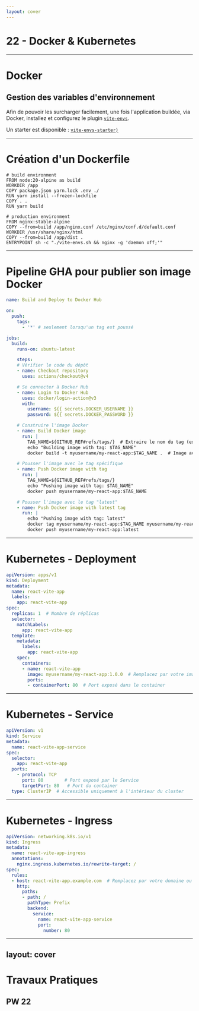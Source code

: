 ```yaml
---
layout: cover
---
```


# 22 - Docker & Kubernetes

---

# Docker

## Gestion des variables d'environnement

Afin de pouvoir les surcharger facilement, une fois l'application buildée, via Docker, installez et configurez le plugin [`vite-envs`](https://github.com/garronej/vite-envs).

Un starter est disponible : [`vite-envs-starter)`](https://github.com/garronej/vite-envs-starter)

---

# Création d'un Dockerfile

```docker
# build environment
FROM node:20-alpine as build
WORKDIR /app
COPY package.json yarn.lock .env ./
RUN yarn install --frozen-lockfile
COPY . .
RUN yarn build

# production environment
FROM nginx:stable-alpine
COPY --from=build /app/nginx.conf /etc/nginx/conf.d/default.conf    
WORKDIR /usr/share/nginx/html
COPY --from=build /app/dist .
ENTRYPOINT sh -c "./vite-envs.sh && nginx -g 'daemon off;'"
```

---

# Pipeline GHA pour publier son image Docker

```yml {*}{maxHeight:'400px'}
name: Build and Deploy to Docker Hub

on:
  push:
    tags:
      - '*' # seulement lorsqu'un tag est poussé

jobs:
  build:
    runs-on: ubuntu-latest

    steps:
    # Vérifier le code du dépôt
    - name: Checkout repository
      uses: actions/checkout@v4

    # Se connecter à Docker Hub
    - name: Login to Docker Hub
      uses: docker/login-action@v3
      with:
        username: ${{ secrets.DOCKER_USERNAME }}
        password: ${{ secrets.DOCKER_PASSWORD }}

    # Construire l'image Docker
    - name: Build Docker image
      run: |
        TAG_NAME=${GITHUB_REF#refs/tags/}  # Extraire le nom du tag (ex. "v1.0.0")
        echo "Building image with tag: $TAG_NAME"
        docker build -t myusername/my-react-app:$TAG_NAME .  # Image avec tag spécifique

    # Pousser l'image avec le tag spécifique
    - name: Push Docker image with tag
      run: |
        TAG_NAME=${GITHUB_REF#refs/tags/}
        echo "Pushing image with tag: $TAG_NAME"
        docker push myusername/my-react-app:$TAG_NAME

    # Pousser l'image avec le tag "latest"
    - name: Push Docker image with latest tag
      run: |
        echo "Pushing image with tag: latest"
        docker tag myusername/my-react-app:$TAG_NAME myusername/my-react-app:latest
        docker push myusername/my-react-app:latest
```

---

# Kubernetes - Deployment

```yml
apiVersion: apps/v1
kind: Deployment
metadata:
  name: react-vite-app
  labels:
    app: react-vite-app
spec:
  replicas: 1  # Nombre de réplicas
  selector:
    matchLabels:
      app: react-vite-app
  template:
    metadata:
      labels:
        app: react-vite-app
    spec:
      containers:
      - name: react-vite-app
        image: myusername/my-react-app:1.0.0  # Remplacez par votre image Docker
        ports:
        - containerPort: 80  # Port exposé dans le container
```

---

# Kubernetes - Service

```yml
apiVersion: v1
kind: Service
metadata:
  name: react-vite-app-service
spec:
  selector:
    app: react-vite-app
  ports:
    - protocol: TCP
      port: 80        # Port exposé par le Service
      targetPort: 80   # Port du container
  type: ClusterIP  # Accessible uniquement à l'intérieur du cluster
```

---

# Kubernetes - Ingress

```yml
apiVersion: networking.k8s.io/v1
kind: Ingress
metadata:
  name: react-vite-app-ingress
  annotations:
    nginx.ingress.kubernetes.io/rewrite-target: /
spec:
  rules:
  - host: react-vite-app.example.com  # Remplacez par votre domaine ou adresse IP
    http:
      paths:
      - path: /
        pathType: Prefix
        backend:
          service:
            name: react-vite-app-service
            port:
              number: 80
```

---
layout: cover
---

# Travaux Pratiques

## PW 22